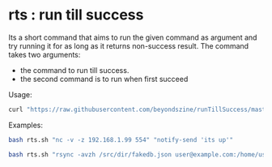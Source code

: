 # rts : run till success
Its a short command that aims to run the given command as argument and try running it for as long as it returns non-success result.
The command takes two arguments:
- the command to run till success.
- the second command is to run when first succeed

Usage:
```sh
curl "https://raw.githubusercontent.com/beyondszine/runTillSuccess/master/rts.sh" | source
```
Examples:
```sh
bash rts.sh "nc -v -z 192.168.1.99 554" "notify-send 'its up'"
```
```sh
bash rts.sh "rsync -avzh /src/dir/fakedb.json user@example.com:/home/user/destination" "notify-send 'its done'"
```